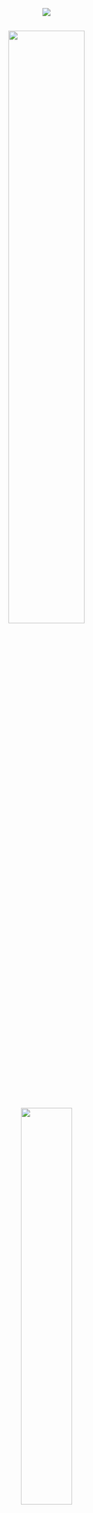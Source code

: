 <p align="center"> <a href="https://github.com/DenverCoder1/readme-typing-svg">
<img src="https://readme-typing-svg.herokuapp.com?font=Time+New+Roman&color=FFFFFF&size=25&center=true&vCenter=true&width=600&height=100&lines=Olá!+somos+da+company+eagles;Sejam+bem+vindos+ao+perfil+da+CyberTec!">
</a>
</p>

##
<div align="center">
<img width=55% align="" src="https://github-readme-streak-stats.herokuapp.com?user=CyberTec181&theme=dark&mode=weekly" />
<img width=45% align="" src="https://github-readme-stats-git-main-rafaelalexandrino.vercel.app/api/top-langs/?username=CyberTec181&show_icons=true&theme=dark&layout=compact" /> 
</div>

##
<h3>adiministradores:</h3>

<img src=""><a href = "https://github.com/Brenno030">Brenno Nogueira</a>
<img src=""><a href = "https://github.com/DantedSousa">Carlos Dante</a>
<img src=""><a href = "https://github.com/charlisonsantos">F° Charlison</a>
